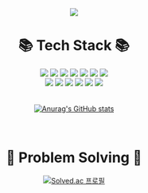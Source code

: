 <div align=center>
<img src="https://capsule-render.vercel.app/api?type=waving&color=random&height=300&section=header&text=Hi!%20I'm%20JungMin!&fontSize=90">

# 📚 Tech Stack 📚  
<img src="https://img.shields.io/badge/C/C++-00599C?style=flat-square&logo=Cplusplus&logoColor=white"/> <img src="https://img.shields.io/badge/Python-3776AB?style=flat-square&logo=python&logoColor=white"/> <img src="https://img.shields.io/badge/Java-007396?style=flat-square&logo=java&logoColor=white"/> <img src="https://img.shields.io/badge/JavaScript-F7DF1E?style=flat-square&logo=javascript&logoColor=white"/> <img src="https://img.shields.io/badge/HTML-E34F26?style=flat-square&logo=HTML5&logoColor=white"/> <img src="https://img.shields.io/badge/CSS-1572B6?style=flat-square&logo=CSS3&logoColor=white"/> <img src="https://img.shields.io/badge/Django-092E20?style=flat-square&logo=django&logoColor=white"/>  
<img src="https://img.shields.io/badge/Arduino-00979D?style=flat-square&logo=arduino&logoColor=white"/> <img src="https://img.shields.io/badge/Raspberry Pi-A22846?style=flat-square&logo=Raspberry Pi&logoColor=white"/> <img src="https://img.shields.io/badge/Maria DB-003545?style=flat-square&logo=mariadb&logoColor=white"/> <img src="https://img.shields.io/badge/MySQL-4479A1?style=flat-square&logo=mysql&logoColor=white"/> <img src="https://img.shields.io/badge/Git-F05032?style=flat-square&logo=git&logoColor=white"/> <img src="https://img.shields.io/badge/GitHub-181717?style=flat-square&logo=github&logoColor=white"/>
<br><br><br>
[![Anurag's GitHub stats](https://github-readme-stats.vercel.app/api?username=aossuper7)](https://github.com/aossuper7/github-readme-stats)
<br><br><br>
# 💪 Problem Solving 💪
[![Solved.ac
프로필](http://mazassumnida.wtf/api/generate_badge?boj=aossuper8)](https://solved.ac/aossuper8)
</div>
